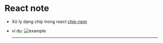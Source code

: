 # React note

* Xử lý dạng chip trong react [chip-npm](https://www.npmjs.com/package/react-chips) 

* ví dụ: ![example](C:\Users\Admin\AppData\Roaming\Typora\typora-user-images\1560393987179.png)

  ***

  

